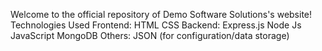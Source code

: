 Welcome to the official repository of Demo Software Solutions's website!
Technologies Used
  Frontend:
    HTML
    CSS
  Backend:
    Express.js
    Node Js
    JavaScript
    MongoDB
  Others:
    JSON (for configuration/data storage)
